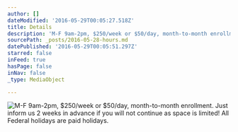 ```yaml
---
author: []
dateModified: '2016-05-29T00:05:27.518Z'
title: Details
description: 'M-F 9am-2pm, $250/week or $50/day, month-to-month enrollment. Just inform us 2 weeks in advance if you will not continue as space is limited! All Federal holidays are paid holidays. '
sourcePath: _posts/2016-05-28-hours.md
datePublished: '2016-05-29T00:05:51.297Z'
starred: false
inFeed: true
hasPage: false
inNav: false
_type: MediaObject

---
```

![M-F 9am-2pm, $250/week or $50/day, month-to-month enrollment. Just inform us 2 weeks in advance if you will not continue as space is limited! All Federal holidays are paid holidays. ](https://the-grid-user-content.s3-us-west-2.amazonaws.com/73647156-fc24-4e8d-b61c-1ea6ac93d473.jpg)